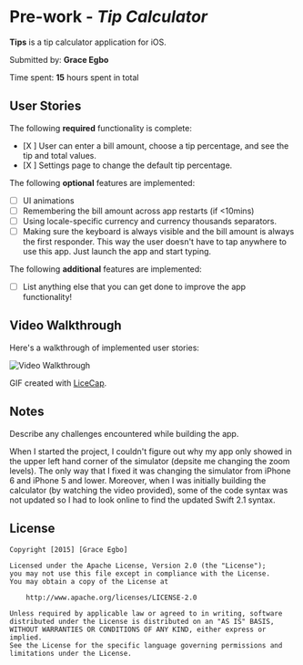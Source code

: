 # Pre-work - *Tip Calculator*

**Tips** is a tip calculator application for iOS.

Submitted by: **Grace Egbo**

Time spent: **15** hours spent in total

## User Stories

The following **required** functionality is complete:

* [X ] User can enter a bill amount, choose a tip percentage, and see the tip and total values.
* [X ] Settings page to change the default tip percentage.

The following **optional** features are implemented:
* [ ] UI animations
* [ ] Remembering the bill amount across app restarts (if <10mins)
* [ ] Using locale-specific currency and currency thousands separators.
* [ ] Making sure the keyboard is always visible and the bill amount is always the first responder. This way the user doesn't have to tap anywhere to use this app. Just launch the app and start typing.

The following **additional** features are implemented:

- [ ] List anything else that you can get done to improve the app functionality!

## Video Walkthrough 

Here's a walkthrough of implemented user stories:

<img src='http://i.imgur.com/link/to/your/gif/file.gif' title='Video Walkthrough' width='' alt='Video Walkthrough' />

GIF created with [LiceCap](http://www.cockos.com/licecap/).

## Notes

Describe any challenges encountered while building the app.

When I started the project, I couldn't figure out why my app only showed in the upper left hand corner of the simulator (depsite me changing the zoom levels). The only way that I fixed it was changing the simulator from iPhone 6 and iPhone 5 and lower. Moreover, when I was initially building the calculator (by watching the video provided), some of the code syntax was not updated so I had to look online to find the updated Swift 2.1 syntax. 

## License

    Copyright [2015] [Grace Egbo]

    Licensed under the Apache License, Version 2.0 (the "License");
    you may not use this file except in compliance with the License.
    You may obtain a copy of the License at

        http://www.apache.org/licenses/LICENSE-2.0

    Unless required by applicable law or agreed to in writing, software
    distributed under the License is distributed on an "AS IS" BASIS,
    WITHOUT WARRANTIES OR CONDITIONS OF ANY KIND, either express or implied.
    See the License for the specific language governing permissions and
    limitations under the License.
